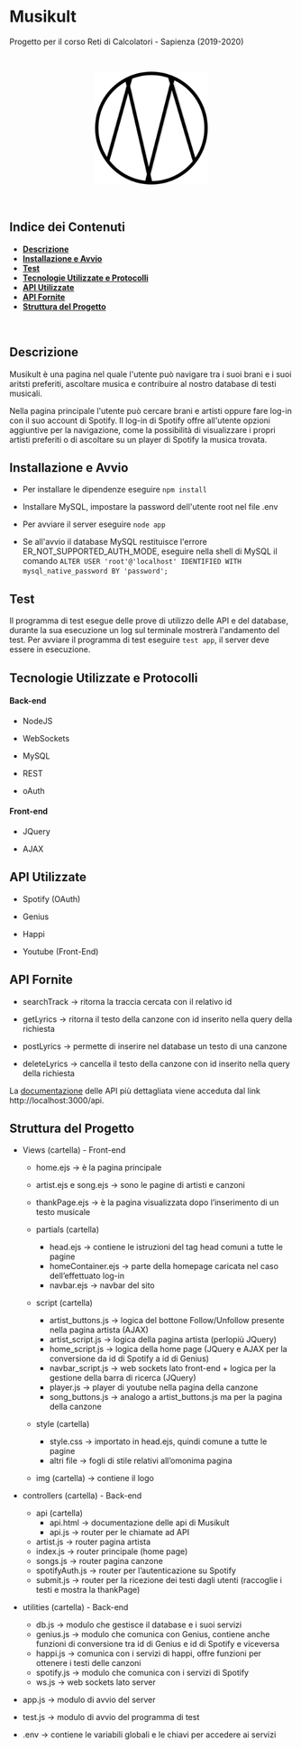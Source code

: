 # Musikult
Progetto per il corso Reti di Calcolatori - Sapienza (2019-2020)

<br>
<p align="center">
  <img src="views/img/icon.png" width="200" />
</p>
<br>

## **Indice dei Contenuti**

- [**Descrizione**](#descrizione)
- [**Installazione e Avvio**](#installazione-e-avvio)
- [**Test**](#test)
- [**Tecnologie Utilizzate e Protocolli**](#tecnologie-utilizzate-e-protocolli)
- [**API Utilizzate**](#api-utilizzate)
- [**API Fornite**](#api-fornite)
- [**Struttura del Progetto**](#struttura-del-progetto)

<br>

## **Descrizione**

Musikult è una pagina nel quale l'utente può navigare tra i suoi brani e i suoi aritsti preferiti, ascoltare musica e contribuire al nostro database di testi musicali.

Nella pagina principale l'utente può cercare brani e artisti oppure fare log-in con il suo account di Spotify. Il log-in di Spotify offre all'utente opzioni aggiuntive per la navigazione, come la possibilità di visualizzare i propri artisti preferiti o di ascoltare su un player di Spotify la musica trovata.


## **Installazione e Avvio**

- Per installare le dipendenze eseguire `npm install`

- Installare MySQL, impostare la password dell'utente root nel file .env

- Per avviare il server eseguire `node app`

- Se all'avvio il database MySQL restituisce l'errore ER_NOT_SUPPORTED_AUTH_MODE, eseguire nella shell di MySQL il comando `ALTER USER 'root'@'localhost' IDENTIFIED WITH mysql_native_password BY 'password';`


## **Test**

Il programma di test esegue delle prove di utilizzo delle API e del database, durante la sua esecuzione un log sul terminale mostrerà l'andamento del test.
Per avviare il programma di test eseguire `test app`, il server deve essere in esecuzione.

## **Tecnologie Utilizzate e Protocolli**

#### **Back-end**

- NodeJS

- WebSockets

- MySQL

- REST

- oAuth

#### **Front-end**

- JQuery

- AJAX


## **API Utilizzate**

- Spotify (OAuth)

- Genius

- Happi

- Youtube (Front-End)

## **API Fornite**

- searchTrack → ritorna la traccia cercata con il relativo id

- getLyrics → ritorna il testo della canzone con id inserito nella query della richiesta

- postLyrics → permette di inserire nel database un testo di una canzone

- deleteLyrics → cancella il testo della canzone con id inserito nella query della richiesta

La [documentazione](controllers/api/api.html) delle API più dettagliata viene acceduta dal link http://localhost:3000/api.


## **Struttura del Progetto**

* Views (cartella)  -  Front-end

  * home.ejs → è la pagina principale
  * artist.ejs e song.ejs → sono le pagine di artisti e canzoni 
  * thankPage.ejs → è la pagina visualizzata dopo l’inserimento di un testo musicale

  * partials (cartella)
    * head.ejs → contiene le istruzioni del tag head comuni a tutte le pagine
    * homeContainer.ejs → parte della homepage caricata nel caso dell’effettuato log-in
    * navbar.ejs → navbar del sito

  * script (cartella)
    * artist_buttons.js → logica del bottone Follow/Unfollow presente nella pagina artista (AJAX)
    * artist_script.js → logica della pagina artista (perlopiù JQuery)
    * home_script.js → logica della home page (JQuery e AJAX per la conversione da id di Spotify a id di Genius)
    * navbar_script.js → web sockets lato front-end + logica per la gestione della barra di ricerca (JQuery)
    * player.js → player di youtube nella pagina della canzone
    * song_buttons.js → analogo a artist_buttons.js ma per la pagina della canzone

  * style (cartella) 
    * style.css → importato in head.ejs, quindi comune a tutte le pagine
    * altri file → fogli di stile relativi all’omonima pagina

  * img (cartella) → contiene il logo

* controllers (cartella)  -  Back-end
  * api (cartella)
    * api.html → documentazione delle api di Musikult
    * api.js → router per le chiamate ad API
  * artist.js → router pagina artista
  * index.js → router principale (home page)
  * songs.js → router pagina canzone
  * spotifyAuth.js → router per l’autenticazione su Spotify
  * submit.js → router per la ricezione dei testi dagli utenti (raccoglie i testi e   mostra la thankPage)
  
* utilities (cartella)  -  Back-end
  * db.js → modulo che gestisce il database e i suoi servizi
  * genius.js → modulo che comunica con Genius, contiene anche funzioni di conversione tra id di Genius e id di Spotify e viceversa
  * happi.js → comunica con i servizi di happi, offre funzioni per ottenere i testi delle canzoni
  * spotify.js → modulo che comunica con i servizi di Spotify
  * ws.js → web sockets lato server
  
* app.js → modulo di avvio del server
* test.js → modulo di avvio del programma di test
* .env → contiene le variabili globali e le chiavi per accedere ai servizi
  

